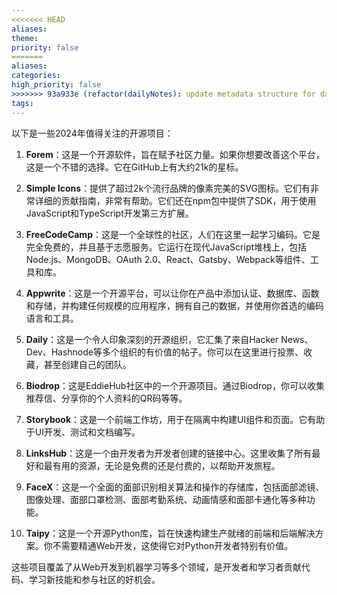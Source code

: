 ```yaml
---
<<<<<<< HEAD
aliases: 
theme: 
priority: false
=======
aliases:
categories:
high_priority: false
>>>>>>> 93a933e (refactor(dailyNotes): update metadata structure for daily notes)
tags:
---
```

以下是一些2024年值得关注的开源项目：

1. **Forem**：这是一个开源软件，旨在赋予社区力量。如果你想要改善这个平台，这是一个不错的选择。它在GitHub上有大约21k的星标。

2. **Simple Icons**：提供了超过2k个流行品牌的像素完美的SVG图标。它们有非常详细的贡献指南，非常有帮助。它们还在npm包中提供了SDK，用于使用JavaScript和TypeScript开发第三方扩展。

3. **FreeCodeCamp**：这是一个全球性的社区，人们在这里一起学习编码。它是完全免费的，并且基于志愿服务。它运行在现代JavaScript堆栈上，包括Node.js、MongoDB、OAuth 2.0、React、Gatsby、Webpack等组件、工具和库。

4. **Appwrite**：这是一个开源平台，可以让你在产品中添加认证、数据库、函数和存储，并构建任何规模的应用程序，拥有自己的数据，并使用你首选的编码语言和工具。

5. **Daily**：这是一个令人印象深刻的开源组织，它汇集了来自Hacker News、Dev、Hashnode等多个组织的有价值的帖子。你可以在这里进行投票、收藏，甚至创建自己的团队。
6. **Biodrop**：这是EddieHub社区中的一个开源项目。通过Biodrop，你可以收集推荐信、分享你的个人资料的QR码等等。

7. **Storybook**：这是一个前端工作坊，用于在隔离中构建UI组件和页面。它有助于UI开发、测试和文档编写。

8. **LinksHub**：这是一个由开发者为开发者创建的链接中心。这里收集了所有最好和最有用的资源，无论是免费的还是付费的，以帮助开发旅程。

9. **FaceX**：这是一个全面的面部识别相关算法和操作的存储库，包括面部滤镜、图像处理、面部口罩检测、面部考勤系统、动画情感和面部卡通化等多种功能。

10. **Taipy**：这是一个开源Python库，旨在快速构建生产就绪的前端和后端解决方案。你不需要精通Web开发，这使得它对Python开发者特别有价值。

这些项目覆盖了从Web开发到机器学习等多个领域，是开发者和学习者贡献代码、学习新技能和参与社区的好机会。
